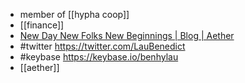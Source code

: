 - member of [[hypha coop]]
- [[finance]]
- [New Day New Folks New Beginnings | Blog | Aether](https://aether.app/blog/2021-02-08-new-day-new-folks-new-beginnings/)
- #twitter https://twitter.com/LauBenedict
- #keybase https://keybase.io/benhylau
- [[aether]]